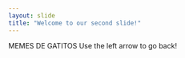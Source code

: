 ```yaml
---
layout: slide
title: "Welcome to our second slide!"
---
```

MEMES DE GATITOS
Use the left arrow to go back!
